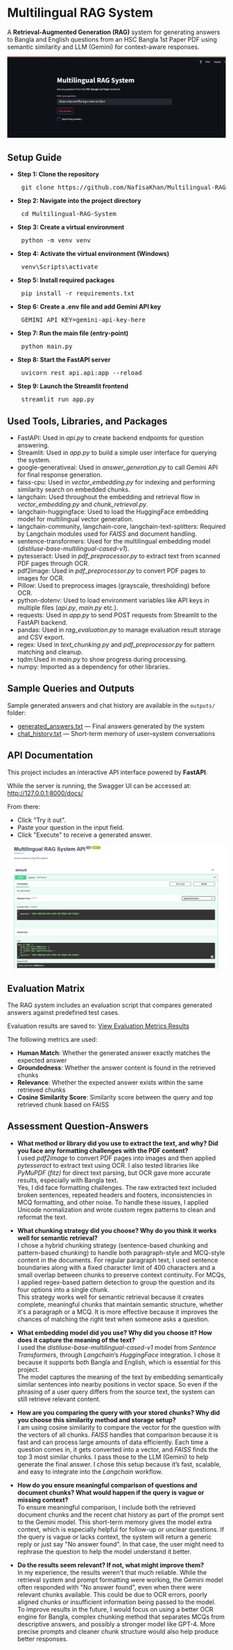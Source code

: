 # **Multilingual RAG System**

A **Retrieval-Augmented Generation (RAG)** system for generating answers to Bangla and English questions from an HSC Bangla 1st Paper PDF using semantic similarity and LLM (Gemini) for context-aware responses.

![Streamlit UI Demo](demo_images/Streamlit_demo.png)

## **Setup Guide**

+ **Step 1: Clone the repository** <br>
    <pre> git clone https://github.com/NafisaKhan/Multilingual-RAG-System.git </pre>
+ **Step 2: Navigate into the project directory** <br>
    <pre> cd Multilingual-RAG-System </pre>
+ **Step 3: Create a virtual environment** <br>
    <pre> python -m venv venv </pre>
+ **Step 4: Activate the virtual environment (Windows)** <br>
    <pre> venv\Scripts\activate </pre>
+ **Step 5: Install required packages** <br>
    <pre> pip install -r requirements.txt </pre>
+ **Step 6: Create a .env file and add Gemini API key** <br>
    <pre> GEMINI_API_KEY=gemini-api-key-here </pre>
+ **Step 7: Run the main file (entry-point)** <br>
    <pre> python main.py </pre>
+ **Step 8: Start the FastAPI server** <br>
    <pre> uvicorn rest_api.api:app --reload </pre>
+ **Step 9: Launch the Streamlit frontend** <br>
    <pre> streamlit run app.py </pre>


## **Used Tools, Libraries, and Packages**

* FastAPI: Used in *api.py* to create backend endpoints for question answering.
* Streamlit: Used in *app.py* to build a simple user interface for querying the system.
* google-generativeai: Used in *answer_generation.py* to call Gemini API for final response generation.
* faiss-cpu: Used in *vector_embedding.py* for indexing and performing similarity search on embedded chunks.
* langchain: Used throughout the embedding and retrieval flow in *vector_embedding.py* and *chunk_retrieval.py*.
* langchain-huggingface: Used to load the HuggingFace embedding model for multilingual vector generation.
* langchain-community, langchain-core, langchain-text-splitters: Required by Langchain modules used for *FAISS* and document handling.
* sentence-transformers: Used for the multilingual embedding model (*distiluse-base-multilingual-cased-v1*).
* pytesseract: Used in *pdf_preprocessor.py* to extract text from scanned PDF pages through OCR.
* pdf2image: Used in *pdf_preprocessor.py* to convert PDF pages to images for OCR.
* Pillow: Used to preprocess images (grayscale, thresholding) before OCR.
* python-dotenv: Used to load environment variables like API keys in multiple files (*api.py*, *main.py* etc.).
* requests: Used in *app.py* to send POST requests from Streamlit to the FastAPI backend.
* pandas: Used in *rag_evaluation.py* to manage evaluation result storage and CSV export.
* regex: Used in *text_chunking.py* and *pdf_preprocessor.py* for pattern matching and cleanup.
* tqdm:Used in *main.py* to show progress during processing.
* numpy: Imported as a dependency for other libraries.


## **Sample Queries and Outputs**
Sample generated answers and chat history are available in the `outputs/` folder:

- [generated_answers.txt](outputs/generated_answers.txt) — Final answers generated by the system  
- [chat_history.txt](outputs/chat_history.txt) — Short-term memory of user–system conversations 

## **API Documentation**
This project includes an interactive API interface powered by **FastAPI**.<br>

While the server is running, the Swagger UI can be accessed at: http://127.0.0.1:8000/docs/

From there:
* Click "Try it out".
* Paste your question in the input field.
* Click "Execute" to receive a generated answer.

![FastAPI Swagger UI - API Testing Demo](demo_images/FastAPI_demo.png)


## **Evaluation Matrix**

The RAG system includes an evaluation script that compares generated answers against predefined test cases.

Evaluation results are saved to: [View Evaluation Metrics Results](rag_tests/evaluation_results.csv)

The following metrics are used:
- **Human Match**: Whether the generated answer exactly matches the expected answer
- **Groundedness**: Whether the answer content is found in the retrieved chunks 
- **Relevance**: Whether the expected answer exists within the same retrieved chunks 
- **Cosine Similarity Score**: Similarity score between the query and top retrieved chunk based on FAISS


## **Assessment Question-Answers**

* **What method or library did you use to extract the text, and why? Did you face any formatting challenges with the PDF content?** <br>
I used *pdf2image* to convert PDF pages into images and then applied *pytesseract* to extract text using OCR. I also tested libraries like *PyMuPDF (fitz)* for direct text parsing, but OCR gave more accurate results, especially with Bangla text. <br>
Yes, I did face formatting challenges. The raw extracted text included broken sentences, repeated headers and footers, inconsistencies in MCQ formatting, and other noise. To handle these issues, I applied Unicode normalization and wrote custom regex patterns to clean and reformat the text.

* **What chunking strategy did you choose? Why do you think it works well for semantic retrieval?** <br>
I chose a hybrid chunking strategy (sentence-based chunking and pattern-based chunking) to handle both paragraph-style and MCQ-style content in the documents. For regular paragraph text, I used sentence boundaries along with a fixed character limit of 400 characters and a small overlap between chunks to preserve context continuity. For MCQs, I applied regex-based pattern detection to group the question and its four options into a single chunk. <br>
This strategy works well for semantic retrieval because it creates complete, meaningful chunks that maintain semantic structure, whether it's a paragraph or a MCQ. It is more effective because it improves the chances of matching the right text when someone asks a question.

* **What embedding model did you use? Why did you choose it? How does it capture the meaning of the text?** <br>
I used the *distiluse-base-multilingual-cased-v1* model from *Sentence Transformers*, through *Langchain*’s *HuggingFace* integration. I chose it because it supports both Bangla and English, which is essential for this project. <br>
The model captures the meaning of the text by embedding semantically similar sentences into nearby positions in vector space. So even if the phrasing of a user query differs from the source text, the system can still retrieve relevant content.

* **How are you comparing the query with your stored chunks? Why did you choose this similarity method and storage setup?** <br>
I am using cosine similarity to compare the vector for the question with the vectors of all chunks. *FAISS* handles that comparison because it is fast and can process large amounts of data efficiently. Each time a question comes in, it gets converted into a vector, and *FAISS* finds the top 3 most similar chunks. I pass those to the LLM (Gemini) to help generate the final answer. I chose this setup because it’s fast, scalable, and easy to integrate into the *Langchain* workflow.

* **How do you ensure meaningful comparison of questions and document chunks? What would happen if the query is vague or missing context?** <br>
To ensure meaningful comparison, I include both the retrieved document chunks and the recent chat history as part of the prompt sent to the Gemini model. This short-term memory gives the model extra context, which is especially helpful for follow-up or unclear questions. If the query is vague or lacks context, the system will return a generic reply or just say "No answer found". In that case, the user might need to rephrase the question to help the model understand it better.

* **Do the results seem relevant? If not, what might improve them?** <br>
In my experience, the results weren't that much reliable. While the retrieval system and prompt formatting were working, the Gemini model often responded with "No answer found", even when there were relevant chunks available. This could be due to OCR errors, poorly aligned chunks or insufficient information being passed to the model. <br>
To improve results in the future, I would focus on using a better OCR engine for Bangla, complex chunking method that separates MCQs from descriptive answers, and possibly a stronger model like GPT-4. More precise prompts and cleaner chunk structure would also help produce better responses.

